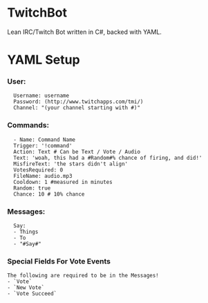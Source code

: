 # TwitchBot
Lean IRC/Twitch Bot written in C#, backed with YAML.

# YAML Setup

### User:
```
  Username: username
  Password: (http://www.twitchapps.com/tmi/)
  Channel: "(your channel starting with #)"
```
### Commands:
```
  - Name: Command Name
  Trigger: '!command'
  Action: Text # Can be Text / Vote / Audio
  Text: 'woah, this had a #Random#% chance of firing, and did!'
  MisfireText: 'the stars didn't align'
  VotesRequired: 0
  FileName: audio.mp3
  Cooldown: 1 #measured in minutes
  Random: true
  Chance: 10 # 10% chance
```
### Messages:
```  
  Say:
  - Things
  - To
  - "#Say#" 
```

### Special Fields For Vote Events
    The following are required to be in the Messages!
    - `Vote`
    - `New Vote`
    - `Vote Succeed`
